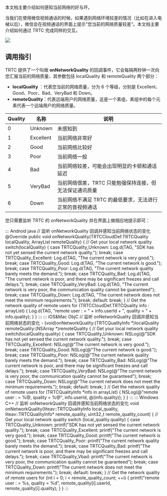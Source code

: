 本文档主要介绍如何感知当前网络的好与坏。

当我们在使用微信视频通话的时候，如果遇到网络环境较差的情况（比如在进入电梯以后），微信会在视频通话的界面上提示”您当前的网络质量较差“。本文档主要介绍如何通过 TRTC 完成同样的交互。

![](https://qcloudimg.tencent-cloud.cn/raw/22766930827983b14cf0875776233eeb.jpg)

## 调用指引

TRTC 提供了一个叫做 **onNetworkQuality** 的回调事件，它会每隔两秒钟一次向您汇报当前的网络质量，其参数包括 localQuality 和 remoteQuality 两个部分：
- **localQuality** ：代表您当前的网络质量，分为 6 个等级，分别是 Excellent、Good、Poor、Bad、VeryBad 和 Down。
- **remoteQuality**：代表远端用户的网络质量，这是一个素组，素组中的每个元素代表一个远端用户的网络质量。

| Quality | 名称 | 说明 |
|---------|---------|---------|
| 0 | Unknown | 未感知到 |
| 1 | Excellent | 当前网络非常好 |
| 2 | Good | 当前网络比较好 |
| 3 | Poor | 当前网络一般 |
| 4 | Bad | 当前网络较差，可能会出现明显的卡顿和通话延迟|
| 5 | VeryBad | 当前网络很差，TRTC 只能勉强保持连接，但无法保证通讯质量|
| 6 | Down | 当前网络不满足 TRTC 的最低要求，无法进行正常的音视频通话|

您只需要监听 TRTC 的 onNetworkQuality 并在界面上做相应地提示即可：

<dx-codeblock>
::: Android  java
// 监听 onNetworkQuality 回调并感知当前网络状态的变化
@Override
public void onNetworkQuality(TRTCCloudDef.TRTCQuality localQuality,
                             ArrayList<TRTCCloudDef.TRTCQuality> remoteQuality)
{
    // Get your local network quality
    switch(localQuality) {
        case TRTCQuality_Unknown:
            Log.d(TAG, "SDK has not yet sensed the current network quality.");
            break;
        case TRTCQuality_Excellent:
            Log.d(TAG, "The current network is very good.");
            break;
        case TRTCQuality_Good:
            Log.d(TAG, "The current network is good.");
            break;
        case TRTCQuality_Poor:
            Log.d(TAG, "The current network quality barely meets the demand.");
            break;
        case TRTCQuality_Bad:
            Log.d(TAG, "The current network is poor, and there may be significant freezes and call delays.");
            break;
        case TRTCQuality_VeryBad:
            Log.d(TAG, "The current network is very poor, the communication quality cannot be guaranteed");
            break;
        case TRTCQuality_Down:
            Log.d(TAG, "The current network does not meet the minimum requirements.");
            break;
        default:
            break;
    }
    // Get the network quality of remote users
    for (TRTCCloudDef.TRTCQuality info : arrayList) {
        Log.d(TAG, "remote user : = " + info.userId + ", quality = " + info.quality);
    }
}
:::
::: iOS&Mac  ObjC
// 监听 onNetworkQuality 回调并感知当前网络状态的变化
- (void)onNetworkQuality:(TRTCQualityInfo *)localQuality remoteQuality:(NSArray<TRTCQualityInfo *> *)remoteQuality {
    // Get your local network quality
    switch(localQuality.quality) {
        case TRTCQuality_Unknown:
            NSLog(@"SDK has not yet sensed the current network quality.");
            break;
        case TRTCQuality_Excellent:
            NSLog(@"The current network is very good.");
            break;
        case TRTCQuality_Good:
            NSLog(@"The current network is good.");
            break;
        case TRTCQuality_Poor:
            NSLog(@"The current network quality barely meets the demand.");
            break;
        case TRTCQuality_Bad:
            NSLog(@"The current network is poor, and there may be significant freezes and call delays.");
            break;
        case TRTCQuality_VeryBad:
           NSLog(@"The current network is very poor, the communication quality cannot be guaranteed");
            break;
        case TRTCQuality_Down:
            NSLog(@"The current network does not meet the minimum requirements.");
            break;
        default:
            break;
    }
    // Get the network quality of remote users
    for (TRTCQualityInfo *info in arrayList) {
        NSLog(@"remote user : = %@, quality = %@", info.userId, @(info.quality));
    }
}
:::
::: Windows  C++
// 监听 onNetworkQuality 回调并感知当前网络状态的变化
void onNetworkQuality(liteav::TRTCQualityInfo local_quality,
    liteav::TRTCQualityInfo* remote_quality, uint32_t remote_quality_count) {
    // Get your local network quality
    switch (local_quality.quality) {
    case TRTCQuality_Unknown:
        printf("SDK has not yet sensed the current network quality.");
        break;
    case TRTCQuality_Excellent:
        printf("The current network is very good.");
        break;
    case TRTCQuality_Good:
        printf("The current network is good.");
        break;
    case TRTCQuality_Poor:
        printf("The current network quality barely meets the demand.");
        break;
    case TRTCQuality_Bad:
        printf("The current network is poor, and there may be significant freezes and call delays.");
        break;
    case TRTCQuality_Vbad:
        printf("The current network is very poor, the communication quality cannot be guaranteed");
        break;
    case TRTCQuality_Down:
        printf("The current network does not meet the minimum requirements.");
        break;
    default:
        break;
    }
    // Get the network quality of remote users
    for (int i = 0; i < remote_quality_count; ++i) {
        printf("remote user : = %s, quality = %d", remote_quality[i].userId, remote_quality[i].quality);
    }
}
:::
</dx-codeblock>
